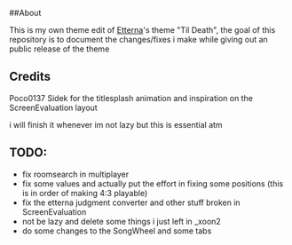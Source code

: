 ##About 

This is my own theme edit of [Etterna](https://github.com/etternagame/etterna)'s theme "Til Death", the goal of this repository is to document the changes/fixes i make while giving out an public release of the theme 

## Credits

Poco0137
Sidek for the titlesplash animation and inspiration on the ScreenEvaluation layout

i will finish it whenever im not lazy but this is essential atm 

## TODO:

- fix roomsearch in multiplayer
- fix some values and actually put the effort in fixing some positions (this is in order of making 4:3 playable)
- fix the etterna judgment converter and other stuff broken in ScreenEvaluation
- not be lazy and delete some things i just left in _xoon2
- do some changes to the SongWheel and some tabs
